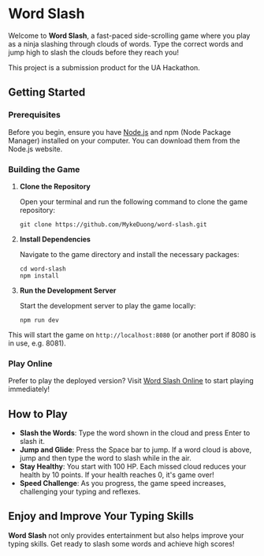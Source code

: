 # Word Slash

Welcome to **Word Slash**, a fast-paced side-scrolling game where you play as a ninja slashing through clouds of words. Type the correct words and jump high to slash the clouds before they reach you!

This project is a submission product for the UA Hackathon.

## Getting Started

### Prerequisites

Before you begin, ensure you have [Node.js](https://nodejs.org/) and npm (Node Package Manager) installed on your computer. You can download them from the Node.js website.

### Building the Game

1. **Clone the Repository**

   Open your terminal and run the following command to clone the game repository:

    ```
    git clone https://github.com/MykeDuong/word-slash.git
    ```

2. **Install Dependencies**

    Navigate to the game directory and install the necessary packages:
    ```
    cd word-slash
    npm install
    ```

3. **Run the Development Server**

    Start the development server to play the game locally:
    ```
    npm run dev
    ```

This will start the game on `http://localhost:8080` (or another port if 8080 is in use, e.g. 8081).

### Play Online

Prefer to play the deployed version? Visit [Word Slash Online](https://word-slash.vercel.app) to start playing immediately!

## How to Play

- **Slash the Words**: Type the word shown in the cloud and press Enter to slash it.
- **Jump and Glide**: Press the Space bar to jump. If a word cloud is above, jump and then type the word to slash while in the air.
- **Stay Healthy**: You start with 100 HP. Each missed cloud reduces your health by 10 points. If your health reaches 0, it's game over!
- **Speed Challenge**: As you progress, the game speed increases, challenging your typing and reflexes.

## Enjoy and Improve Your Typing Skills

**Word Slash** not only provides entertainment but also helps improve your typing skills. Get ready to slash some words and achieve high scores!